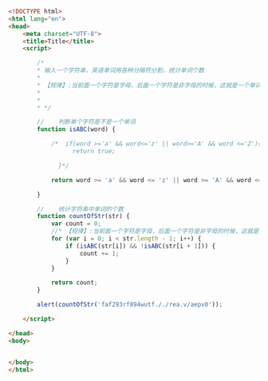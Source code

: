 
<BlogInfo id="251" title="45.判断一个字符串中字母的个数" author="白日梦想猿" pv=0 read_times=0 pre_cost_time="0分49秒" category="js学习" tag_list="['js学习']" create_time="2020.08.31 21:01:27" update_time="2020.08.31 21:13:33" />

```html
<!DOCTYPE html>
<html lang="en">
<head>
    <meta charset="UTF-8">
    <title>Title</title>
    <script>

        /*
        * 输入一个字符串，英语单词用各种分隔符分割，统计单词个数
        *
        * 【规律】:当前面一个字符是字母，后面一个字符是非字母的时候，这就是一个单词
        *
        *
        * */

        //    判断单个字符是不是一个单词
        function isABC(word) {

            /*  if(word >='a' && word<='z' || word>='A' && word <='Z'){
                  return true;

              }*/

            return word >= 'a' && word <= 'z' || word >= 'A' && word <= 'Z';

        }

        //    统计字符串中单词的个数
        function countOfStr(str) {
            var count = 0;
            //* 【规律】:当前面一个字符是字母，后面一个字符是非字母的时候，这就是一个单词
            for (var i = 0; i < str.length - 1; i++) {
                if (isABC(str[i]) && !isABC(str[i + 1])) {
                    count += 1;
                }
            }

            return count;
        }

        alert(countOfStr('faf293rf894wutf././rea.v/aepv0'));

    </script>

</head>
<body>


</body>
</html>
```
